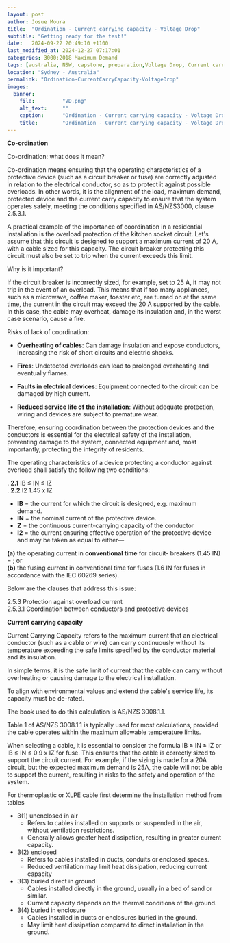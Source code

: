 ```yaml
---
layout: post
author: Josue Moura
title:  "Ordination - Current carrying capacity - Voltage Drop"
subtitle: "Getting ready for the test!"
date:   2024-09-22 20:49:10 +1100
last_modified_at: 2024-12-27 07:17:01
categories: 3000:2018 Maximum Demand
tags: [australia, NSW, capstone, preparation,Voltage Drop, Current carrying capacity, Ordination]
location: "Sydney - Australia"
permalink: "Ordination-CurrentCarryCapacity-VoltageDrop"
images:
  banner:
    file:         "VD.png"
    alt_text:     ""
    caption:      "Ordination - Current carrying capacity - Voltage Drop"
    title:        "Ordination - Current carrying capacity - Voltage Drop"
---
```

<link href="https://cdnjs.cloudflare.com/ajax/libs/font-awesome/6.0.0-beta3/css/all.min.css" rel="stylesheet">
<style>

  .iconImage {
      font-size: 40px; /* Tamanho do ícone */
    }

    /* Sentence container */
    .mxiImgInteraction {
      position: relative;
      display: inline-block;
      cursor: pointer;
    }

    /* Image initially hidden */
    .mxiImgInteraction img {
      display: none;
      position: absolute;
      top: 100%; /* Show below the phrase */
      left: 0;
      width: 400px; /* Show the size */
      border: 1px solid #ccc;
      background: #fff;
      padding: 5px;
      box-shadow: 0 4px 8px rgba(0, 0, 0, 0.2);
    }

    /* Display image on mouseover */
    .mxiImgInteraction:hover img {
      display: block;
    }

    /* Media query for small screens (mobile and tablet) */
@media (max-width: 768px) {
  .mxiImgInteraction img {
    position: fixed; /* Fix the position relative to the viewport */
    top: 50%; /* Center vertically */
    left: 50%; /* Center horizontally */
    transform: translate(-50%, -50%); /* Adjust position */
    width: 90%; /* Adjust size to fit smaller screens */
    max-width: 400px; /* Prevent the image from being too large */
    z-index: 1000; /* Ensure it appears on top of other elements */
  }
}


.circle {
    display: inline-block;
    padding: 10px;
    border: 2px solid red;
    border-radius: 50%;
    text-align: center;
    white-space: nowrap;
    color: red;
    position: relative;
  }

  .circle:hover::after {
    content: '≤ 63A one hour \A >63A two hours'; 
    white-space: pre;
    position: absolute;
    bottom: 150%;
    left: 50%;
    transform: translateX(-50%);
    background-color: black;
    color: white; 
    padding: 5px;
    border-radius: 5px;
    font-size: 12px;
    opacity: 0;
    transition: opacity 0.3s ease;
    opacity: 1;
  }

  .circle:hover::before {
    content: '';
    position: absolute;
    bottom: 120%;
    left: 50%;
    transform: translateX(-50%);
    border-width: 5px;
    border-style: solid;
    border-color: black transparent transparent transparent;
    opacity: 1; 
  }

  /* CB */
  .circleCB {
    display: inline-block;
    padding: 10px;
    border: 2px solid blue;
    border-radius: 50%;
    text-align: center;
    white-space: nowrap;
    color: red;
    position: relative;
  }

  .circleCB:hover::after {
    content: url('assets/images/capstone/Co-o_CCC_VD/form.png'); 
    white-space: pre;
    position: absolute;
    bottom: 150%;
    left: 50%;
    transform: translateX(-50%);
    color: white; 
    padding: 5px;
    border-radius: 5px;
    font-size: 12px;
    opacity: 0;
    transition: opacity 0.3s ease;
    opacity: 1;
  }

  @media (max-width: 768px) {
    .circleCB:hover::after {
        position: fixed; 
        top: 50%; 
        left: 50%;
        transform: translate(-50%, -50%); 
        width: 90%;
        max-width: 400px; 
        z-index: 1000; 
    }
}

  .circleCB:hover::before {
    content: '';
    position: absolute;
    bottom: 120%;
    left: 50%;
    transform: translateX(-50%);
    border-width: 5px;
    border-style: solid;
    border-color: black transparent transparent transparent;
    opacity: 1; 
  }

  /* Fuse */
  .circleFuse {
    display: inline-block;
    padding: 10px;
    border: 2px solid blue;
    border-radius: 50%;
    text-align: center;
    white-space: nowrap;
    color: red;
    position: relative;
  }

  .circleFuse:hover::after {
    content: url('assets/images/capstone/Co-o_CCC_VD/form2.png'); 
    white-space: pre;
    position: absolute;
    bottom: 150%;
    left: 50%;
    transform: translateX(-50%);
    color: white; 
    padding: 5px;
    border-radius: 5px;
    font-size: 12px;
    opacity: 0;
    transition: opacity 0.3s ease;
    opacity: 1;
  }

  @media (max-width: 768px) {
    .circleFuse:hover::after {
        position: fixed; 
        top: 50%; 
        left: 50%;
        transform: translate(-50%, -50%); 
        width: 90%;
        max-width: 400px; 
        z-index: 1000; 
    }
  }

  .circleFuse:hover::before {
    content: '';
    position: absolute;
    bottom: 120%;
    left: 50%;
    transform: translateX(-50%);
    border-width: 5px;
    border-style: solid;
    border-color: black transparent transparent transparent;
    opacity: 1; 
  }

  /* Table 1 */
  .circleT1 {
      display: inline-block;
      padding: 10px;
      border: 2px solid blue;
      border-radius: 50%;
      text-align: center;
      white-space: nowrap;
      color: red;
      position: relative;
      cursor: pointer;
    }

    .circleT1:hover::after {
      content: '';
      position: fixed;
      top: 50%;
      left: 50%;
      transform: translate(-50%, -50%);
      width: 90%; 
      max-width: 400px; 
      aspect-ratio: 1 / 1; 
      background-image: url('assets/images/capstone/Co-o_CCC_VD/t1.png'); 
      background-size: contain; 
      background-repeat: no-repeat; 
      background-position: center; 
      z-index: 1000;
      opacity: 1;
      transition: opacity 0.3s ease;
      pointer-events: none;
    }

    .circleT1:hover::before {
      content: '';
      position: fixed; 
      top: 50%; 
      left: 50%;
      transform: translate(-50%, -50%);
      border-width: 10px;
      border-style: solid;
      border-color: black transparent transparent transparent;
      opacity: 1; 
      z-index: 1001; 
      pointer-events: none;
    }

    @media (max-width: 768px) {
      .circleT1:hover::after {
        .circleT1:hover::after {
        width: 80%; 
        max-width: 300px; 
        aspect-ratio: 1 / 1; 
        background-size: contain;
        background-position: center;
      }

      .circleT1:hover::before {
        position: fixed; 
        top: 50%; 
        left: 50%;
        transform: translate(-50%, -50%);
        border-width: 10px;
        border-style: solid;
        border-color: black transparent transparent transparent;
        opacity: 1; 
        z-index: 1001; 
      }
    }
  </style>

**Co-ordination**

Co-ordination: what does it mean?

Co-ordination means ensuring that the operating characteristics of a protective device (such as a circuit breaker or fuse) are correctly adjusted in relation to the electrical conductor, so as to protect it against possible overloads. In other words, it is the alignment of the load, maximum demand, protected device and the current carry capacity to ensure that the system operates safely, meeting the conditions specified in AS/NZS3000, clause 2.5.3.1.


A practical example of the importance of coordination in a residential installation is the overload protection of the kitchen socket circuit. Let's assume that this circuit is designed to support a maximum current of 20 A, with a cable sized for this capacity. The circuit breaker protecting this circuit must also be set to trip when the current exceeds this limit.

Why is it important?

If the circuit breaker is incorrectly sized, for example, set to 25 A, it may not trip in the event of an overload. This means that if too many appliances, such as a microwave, coffee maker, toaster etc, are turned on at the same time, the current in the circuit may exceed the 20 A supported by the cable. In this case, the cable may overheat, damage its insulation and, in the worst case scenario, cause a fire.

Risks of lack of coordination:

- <b>Overheating of cables</b>: Can damage insulation and expose conductors, increasing the risk of short circuits and electric shocks.

- <b>Fires</b>: Undetected overloads can lead to prolonged overheating and eventually flames.

- <b>Faults in electrical devices</b>: Equipment connected to the circuit can be damaged by high current.

- <b>Reduced service life of the installation</b>: Without adequate protection, wiring and devices are subject to premature wear.

Therefore, ensuring coordination between the protection devices and the conductors is essential for the electrical safety of the installation, preventing damage to the system, connected equipment and, most importantly, protecting the integrity of residents.

The operating characteristics of a device protecting a conductor against overload shall satisfy the following two conditions: 

. <b>2.1</b>   IB ≤ IN ≤ IZ  
. <b>2.2</b>   I2 1.45 x IZ 

-  <b>IB</b> = the current for which the circuit is designed, e.g. maximum demand. <span class="mxiImgInteraction"><i class="fas fa-solid fa-image iconExclamation" aria-hidden="true"></i><img src="assets/images/capstone/Co-o_CCC_VD/vdimg.png" alt="Imagem de exemplo"></span>  
-  <b>IN</b> = the nominal current of the protective device. <span class="mxiImgInteraction"><i class="fas fa-solid fa-image iconExclamation" aria-hidden="true"></i><img src="assets/images/capstone/Co-o_CCC_VD/pDevices.jpg" alt="Imagem de exemplo"></span>  
-  <b>Z</b> = the continuous current-carrying capacity of the conductor
<span class="mxiImgInteraction"><i class="fas fa-solid fa-image iconExclamation" aria-hidden="true"></i><img src="assets/images/capstone/Co-o_CCC_VD/cable.jpg" alt="Imagem de exemplo"></span>  
-  <b>I2</b> = the current ensuring effective operation of the protective device and may be taken as equal to either—  

<b>(a)</b> the operating current in <span class="circle"><b> conventional time</b></span> for <span class="circleCB">circuit- breakers</span> (1.45 IN) = ; or  
<b>(b)</b> the fusing current in conventional time for <span class="circleFuse">fuses</span> (1.6 IN for fuses in accordance with the IEC 60269 series).

Below are the clauses that address this issue:

2.5.3 Protection against overload current  
2.5.3.1 Coordination between conductors and protective devices 

**Current carrying capacity**

Current Carrying Capacity refers to the maximum current that an electrical conductor (such as a cable or wire) can carry continuously without its temperature exceeding the safe limits specified by the conductor material and its insulation.

In simple terms, it is the safe limit of current that the cable can carry without overheating or causing damage to the electrical installation.

To align with environmental values and extend the cable's service life, its capacity must be de-rated.

The book used to do this calculation is AS/NZS 3008.1.1. 

<span class="circleT1">Table 1</span> of AS/NZS 3008.1.1 is typically used for most calculations, provided the cable operates within the maximum allowable temperature limits.


When selecting a cable, it is essential to consider the formula IB ≤ IN ≤ IZ or IB ≤ IN ≤ 0.9 x IZ for fuse. This ensures that the cable is correctly sized to support the circuit current. For example, if the sizing is made for a 20A circuit, but the expected maximum demand is 25A, the cable will not be able to support the current, resulting in risks to the safety and operation of the system.

For thermoplastic or XLPE cable first determine the installation method from tables

- 3(1) unenclosed in air
  - Refers to cables installed on supports or suspended in the air, without ventilation restrictions.
  - Generally allows greater heat dissipation, resulting in greater current capacity.
- 3(2) enclosed
  - Refers to cables installed in ducts, conduits or enclosed spaces.
  - Reduced ventilation may limit heat dissipation, reducing current capacity
- 3(3) buried direct in ground
  - Cables installed directly in the ground, usually in a bed of sand or similar.
  - Current capacity depends on the thermal conditions of the ground.
- 3(4) buried in enclosure
  - Cables installed in ducts or enclosures buried in the ground.
  - May limit heat dissipation compared to direct installation in the ground.

